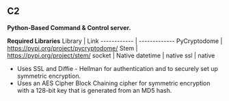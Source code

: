## C2

**Python-Based Command & Control server.**

**Required Libraries**
Library | Link
------------ | -------------
PyCryptodome | https://pypi.org/project/pycryptodome/
Stem | https://pypi.org/project/stem/
socket | Native
datetime | native
ssl | native


* Uses SSL and Diffie - Hellman for authentication and to securely set up symmetric encryption.
* Uses an AES Cipher Block Chaining cipher for symmetric encryption with a 128-bit key that is generated from an MD5 hash.

